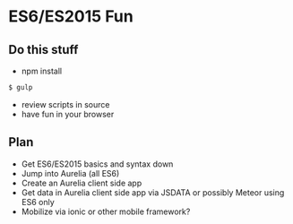 ES6/ES2015 Fun
==============

Do this stuff
-------------
- npm install
```bash
$ gulp
```
- review scripts in source
- have fun in your browser

Plan
----
- Get ES6/ES2015 basics and syntax down
- Jump into Aurelia (all ES6)
- Create an Aurelia client side app
- Get data in Aurelia client side app via JSDATA or possibly Meteor using ES6 only
- Mobilize via ionic or other mobile framework?
